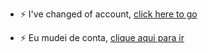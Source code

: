 

- ⚡ I've changed of account, [click here to go](github.com/syncwrld)

- ⚡ Eu mudei de conta, [clique aqui para ir](github.com/syncwrld)
